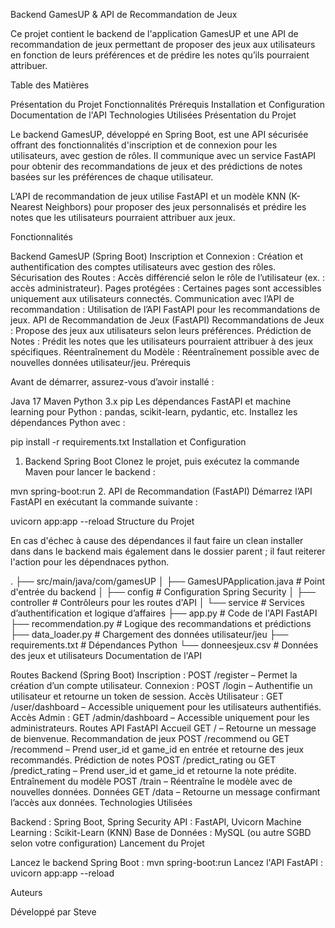 Backend GamesUP & API de Recommandation de Jeux

Ce projet contient le backend de l'application GamesUP et une API de recommandation de jeux permettant de proposer des jeux aux utilisateurs en fonction de leurs préférences et de prédire les notes qu’ils pourraient attribuer.

Table des Matières

Présentation du Projet
Fonctionnalités
Prérequis
Installation et Configuration
Documentation de l'API
Technologies Utilisées
Présentation du Projet

Le backend GamesUP, développé en Spring Boot, est une API sécurisée offrant des fonctionnalités d'inscription et de connexion pour les utilisateurs, avec gestion de rôles. Il communique avec un service FastAPI pour obtenir des recommandations de jeux et des prédictions de notes basées sur les préférences de chaque utilisateur.

L’API de recommandation de jeux utilise FastAPI et un modèle KNN (K-Nearest Neighbors) pour proposer des jeux personnalisés et prédire les notes que les utilisateurs pourraient attribuer aux jeux.

Fonctionnalités

Backend GamesUP (Spring Boot)
Inscription et Connexion : Création et authentification des comptes utilisateurs avec gestion des rôles.
Sécurisation des Routes : Accès différencié selon le rôle de l’utilisateur (ex. : accès administrateur).
Pages protégées : Certaines pages sont accessibles uniquement aux utilisateurs connectés.
Communication avec l’API de recommandation : Utilisation de l’API FastAPI pour les recommandations de jeux.
API de Recommandation de Jeux (FastAPI)
Recommandations de Jeux : Propose des jeux aux utilisateurs selon leurs préférences.
Prédiction de Notes : Prédit les notes que les utilisateurs pourraient attribuer à des jeux spécifiques.
Réentraînement du Modèle : Réentraînement possible avec de nouvelles données utilisateur/jeu.
Prérequis

Avant de démarrer, assurez-vous d’avoir installé :

Java 17
Maven
Python 3.x
pip
Les dépendances FastAPI et machine learning pour Python : pandas, scikit-learn, pydantic, etc.
Installez les dépendances Python avec :

pip install -r requirements.txt
Installation et Configuration

1. Backend Spring Boot
Clonez le projet, puis exécutez la commande Maven pour lancer le backend :

mvn spring-boot:run
2. API de Recommandation (FastAPI)
Démarrez l’API FastAPI en exécutant la commande suivante :

uvicorn app:app --reload
Structure du Projet

En cas d'échec à cause des dépendances il faut faire un clean installer dans dans le backend mais également dans le dossier parent ; il faut reiterer l'action pour les dépendnaces python.

.
├── src/main/java/com/gamesUP
│   ├── GamesUPApplication.java       # Point d'entrée du backend
│   ├── config                        # Configuration Spring Security
│   ├── controller                    # Contrôleurs pour les routes d'API
│   └── service                       # Services d’authentification et logique d’affaires
├── app.py                            # Code de l'API FastAPI
├── recommendation.py                 # Logique des recommandations et prédictions
├── data_loader.py                    # Chargement des données utilisateur/jeu
├── requirements.txt                  # Dépendances Python
└── donneesjeux.csv                   # Données des jeux et utilisateurs
Documentation de l'API

Routes Backend (Spring Boot)
Inscription : POST /register – Permet la création d’un compte utilisateur.
Connexion : POST /login – Authentifie un utilisateur et retourne un token de session.
Accès Utilisateur : GET /user/dashboard – Accessible uniquement pour les utilisateurs authentifiés.
Accès Admin : GET /admin/dashboard – Accessible uniquement pour les administrateurs.
Routes API FastAPI
Accueil
GET / – Retourne un message de bienvenue.
Recommandation de jeux
POST /recommend ou GET /recommend – Prend user_id et game_id en entrée et retourne des jeux recommandés.
Prédiction de notes
POST /predict_rating ou GET /predict_rating – Prend user_id et game_id et retourne la note prédite.
Entraînement du modèle
POST /train – Réentraîne le modèle avec de nouvelles données.
Données
GET /data – Retourne un message confirmant l’accès aux données.
Technologies Utilisées

Backend : Spring Boot, Spring Security
API : FastAPI, Uvicorn
Machine Learning : Scikit-Learn (KNN)
Base de Données : MySQL (ou autre SGBD selon votre configuration)
Lancement du Projet

Lancez le backend Spring Boot :
mvn spring-boot:run
Lancez l'API FastAPI :
uvicorn app:app --reload

Auteurs

Développé par Steve
